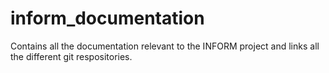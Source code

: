 # inform_documentation
Contains all the documentation relevant to the INFORM project and links all the different git respositories.
